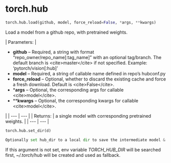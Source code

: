 

# torch.hub

```py
torch.hub.load(github, model, force_reload=False, *args, **kwargs)
```

Load a model from a github repo, with pretrained weights.

| Parameters: | 

*   **github** – Required, a string with format “repo_owner/repo_name[:tag_name]” with an optional tag/branch. The default branch is &lt;cite&gt;master&lt;/cite&gt; if not specified. Example: ‘pytorch/vision[:hub]’
*   **model** – Required, a string of callable name defined in repo’s hubconf.py
*   **force_reload** – Optional, whether to discard the existing cache and force a fresh download. Default is &lt;cite&gt;False&lt;/cite&gt;.
*   ***args** – Optional, the corresponding args for callable &lt;cite&gt;model&lt;/cite&gt;.
*   ****kwargs** – Optional, the corresponding kwargs for callable &lt;cite&gt;model&lt;/cite&gt;.

 |
| --- | --- |
| Returns: | a single model with corresponding pretrained weights. |
| --- | --- |

```py
torch.hub.set_dir(d)
```

```py
Optionally set hub_dir to a local dir to save the intermediate model & checkpoint files.
```

If this argument is not set, env variable <cite>TORCH_HUB_DIR</cite> will be searched first, <cite>~/.torch/hub</cite> will be created and used as fallback. 